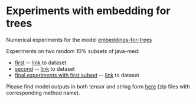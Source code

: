 # Experiments with embedding for trees

Numerical experiments for the model [embeddings-for-trees](https://github.com/JetBrains-Research/embeddings-for-trees)

Experiments on two random 10% subsets of java-med:
  * [first](https://wandb.ai/strange_attractor/tree-lstm-java-med-tenth1?workspace=user-strange_attractor) -- [link](https://www.dropbox.com/s/vd043ehhvuix8jy/java-med-tenth1.tar.gz?dl=1) to dataset
  * [second](https://wandb.ai/strange_attractor/tree-lstm-java-med-tenth2?workspace=user-strange_attractor) -- [link](https://www.dropbox.com/s/n9yc5285n3iwsof/java-med-tenth2.tar.gz?dl=1) to dataset
  * [final experiments with first subset](https://wandb.ai/strange_attractor/tree-lstm-java-med-10per1-finals?workspace=user-strange_attractor) -- [link](https://www.dropbox.com/s/1ognqa0hawtbhr0/java-med-10per1.tar.gz?dl=1) to dataset
  
Please find model outputs in both tensor and string form [here](https://www.dropbox.com/sh/u0dn37mebrwk99t/AAAYJuKMwb1M_MhTfUnDkQTia?dl=0)  (zip files with corresponding method name).
